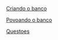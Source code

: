 [Criando o banco](Scripts/creatbanco.md)

[Povoando o banco](Scripts/insertbanco.md)

[Questoes](questões/)
